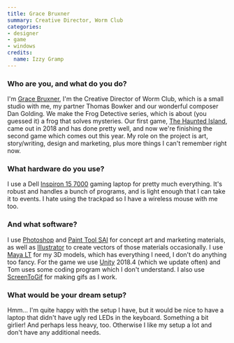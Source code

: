 ```yaml
---
title: Grace Bruxner
summary: Creative Director, Worm Club
categories:
- designer
- game
- windows
credits:
  name: Izzy Gramp
---
```


### Who are you, and what do you do?

I'm [Grace Bruxner](https://gracebruxner.com/ "Grace's website."), I'm the Creative Director of Worm Club, which is a small studio with me, my partner Thomas Bowker and our wonderful composer Dan Golding. We make the Frog Detective series, which is about (you guessed it) a frog that solves mysteries. Our first game, [The Haunted Island][the-haunted-island], came out in 2018 and has done pretty well, and now we're finishing the second game which comes out this year. My role on the project is art, story/writing, design and marketing, plus more things I can't remember right now.
 
### What hardware do you use?

I use a Dell [Inspiron 15 7000][inspiron-15-7000] gaming laptop for pretty much everything. It's robust and handles a bunch of programs, and is light enough that I can take it to events. I hate using the trackpad so I have a wireless mouse with me too. 

### And what software?

I use [Photoshop][] and [Paint Tool SAI][paint-tool-sai] for concept art and marketing materials, as well as [Illustrator][] to create vectors of those materials occasionally. I use [Maya LT][maya-lt] for my 3D models, which has everything I need, I don't do anything too fancy. For the game we use [Unity][] 2018.4 (which we update often) and Tom uses some coding program which I don't understand. I also use [ScreenToGif][] for making gifs as I work.  

### What would be your dream setup?

Hmm... I'm quite happy with the setup I have, but it would be nice to have a laptop that didn't have ugly red LEDs in the keyboard. Something a bit girlier! And perhaps less heavy, too. Otherwise I like my setup a lot and don't have any additional needs.

[illustrator]: https://www.adobe.com/products/illustrator.html "A vector graphics editor."
[inspiron-15-7000]: https://www.dell.com/en-us/shop/dell-laptops/inspiron-15-7000-laptop/spd/inspiron-15-7580-laptop "A 15 inch PC laptop."
[maya-lt]: https://www.autodesk.com/products/maya-lt/overview "3D rendering software targeting game developers."
[paint-tool-sai]: https://en.wikipedia.org/wiki/Paint_Tool_SAI "Image editing software for Windows."
[photoshop]: https://www.adobe.com/products/photoshop.html "A bitmap image editor."
[screentogif]: https://www.screentogif.com/ "A Windows tool for creating GIFs."
[the-haunted-island]: https://frogdetective.net/ "A game about a frog who is a detective."
[unity]: https://unity3d.com/unity/ "A cross-platform game development tool."
